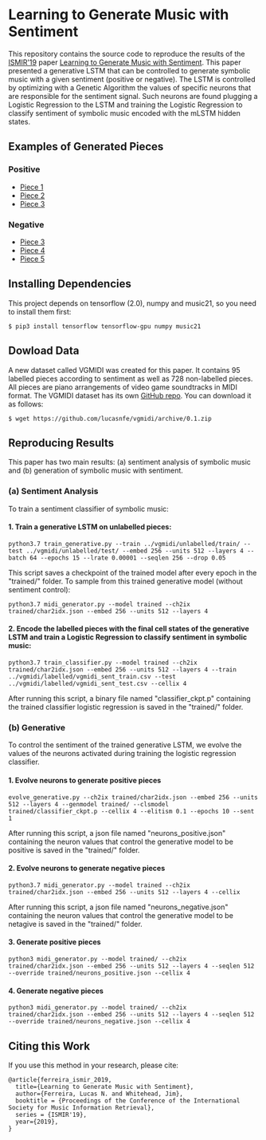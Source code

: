 # Learning to Generate Music with Sentiment

This repository contains the source code to reproduce the results of the [ISMIR'19](https://ismir2019.ewi.tudelft.nl/)
paper [Learning to Generate Music with Sentiment](http://www.lucasnferreira.com/papers/2019/ismir-learning.pdf).
This paper presented a generative LSTM that can be controlled to generate symbolic music with a given sentiment
(positive or negative). The LSTM is controlled by optimizing with a Genetic Algorithm the values of specific neurons that are responsible
for the sentiment signal. Such neurons are found plugging a Logistic Regression to the LSTM and training the
Logistic Regression to classify sentiment of symbolic music encoded with the mLSTM hidden states.

## Examples of Generated Pieces

### Positive 
- [Piece 1](https://raw.githubusercontent.com/lucasnfe/music-sentneuron/master/generated/generated_pos1.wav)
- [Piece 2](https://raw.githubusercontent.com/lucasnfe/music-sentneuron/master/generated/generated_pos2.wav)
- [Piece 3](https://raw.githubusercontent.com/lucasnfe/music-sentneuron/master/generated/generated_pos3.wav)

### Negative
- [Piece 3](https://raw.githubusercontent.com/lucasnfe/music-sentneuron/master/generated/generated_neg1.wav)
- [Piece 4](https://raw.githubusercontent.com/lucasnfe/music-sentneuron/master/generated/generated_neg2.wav)
- [Piece 5](https://raw.githubusercontent.com/lucasnfe/music-sentneuron/master/generated/generated_neg3.wav)

## Installing Dependencies

This project depends on tensorflow (2.0), numpy and music21, so you need to install them first:

```
$ pip3 install tensorflow tensorflow-gpu numpy music21
```

## Dowload Data

A new dataset called VGMIDI was created for this paper. It contains 95 labelled pieces according to sentiment as well as 728
non-labelled pieces. All pieces are piano arrangements of video game soundtracks in MIDI format. The VGMIDI dataset has its
own [GitHub repo](https://github.com/lucasnfe/vgmidi). You can download it as follows:

```
$ wget https://github.com/lucasnfe/vgmidi/archive/0.1.zip
```

## Reproducing Results

This paper has two main results: (a) sentiment analysis of symbolic music and (b) generation of symbolic
music with sentiment.

### (a) Sentiment Analysis

To train a sentiment classifier of symbolic music:

#### 1. Train a generative LSTM on unlabelled pieces:

```
python3.7 train_generative.py --train ../vgmidi/unlabelled/train/ --test ../vgmidi/unlabelled/test/ --embed 256 --units 512 --layers 4 --batch 64 --epochs 15 --lrate 0.00001 --seqlen 256 --drop 0.05
```
This script saves a checkpoint of the trained model after every epoch in the "trained/" folder.
To sample from this trained generative model (without sentiment control):

```
python3.7 midi_generator.py --model trained --ch2ix trained/char2idx.json --embed 256 --units 512 --layers 4
```

#### 2. Encode the labelled pieces with the final cell states of the generative LSTM and train a Logistic Regression to classify sentiment in symbolic music:

```
python3.7 train_classifier.py --model trained --ch2ix trained/char2idx.json --embed 256 --units 512 --layers 4 --train ../vgmidi/labelled/vgmidi_sent_train.csv --test ../vgmidi/labelled/vgmidi_sent_test.csv --cellix 4
```

After running this script, a binary file named "classifier_ckpt.p" containing the trained classifier logistic
regression is saved in the "trained/" folder.

### (b) Generative

To control the sentiment of the trained generative LSTM, we evolve the values of the neurons activated during
training the logistic regression classifier.

#### 1. Evolve neurons to generate positive pieces

```
evolve_generative.py --ch2ix trained/char2idx.json --embed 256 --units 512 --layers 4 --genmodel trained/ --clsmodel trained/classifier_ckpt.p --cellix 4 --elitism 0.1 --epochs 10 --sent 1
```

After running this script, a json file named "neurons_positive.json" containing the neuron values that control the generative model to be positive is saved in the "trained/" folder.

#### 2. Evolve neurons to generate negative pieces

```
python3.7 midi_generator.py --model trained --ch2ix trained/char2idx.json --embed 256 --units 512 --layers 4 --cellix
```

After running this script, a json file named "neurons_negative.json" containing the neuron values that control the generative model to be netagive is saved in the "trained/" folder.

#### 3. Generate positive pieces

```
python3 midi_generator.py --model trained/ --ch2ix trained/char2idx.json --embed 256 --units 512 --layers 4 --seqlen 512 --override trained/neurons_positive.json --cellix 4
```

#### 4. Generate negative pieces

```
python3 midi_generator.py --model trained/ --ch2ix trained/char2idx.json --embed 256 --units 512 --layers 4 --seqlen 512 --override trained/neurons_negative.json --cellix 4
```

## Citing this Work

If you use this method in your research, please cite:

```
@article{ferreira_ismir_2019,
  title={Learning to Generate Music with Sentiment},
  author={Ferreira, Lucas N. and Whitehead, Jim},
  booktitle = {Proceedings of the Conference of the International Society for Music Information Retrieval},
  series = {ISMIR'19},
  year={2019},
}
```
